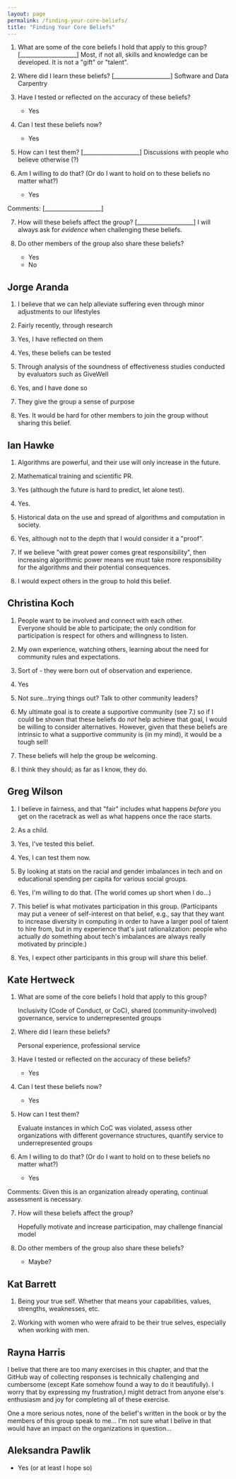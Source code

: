 ```yaml
---
layout: page
permalink: /finding-your-core-beliefs/
title: "Finding Your Core Beliefs"
---
```


1.  What are some of the core beliefs I hold that apply to this group?
    [____________________]
    Most, if not all, skills and knowledge can be developed. It is not a "gift" or "talent".

2.  Where did I learn these beliefs?
    [____________________]
    Software and Data Carpentry

3.  Have I tested or reflected on the accuracy of these beliefs?
    *   Yes
    

4.  Can I test these beliefs now?
    *   Yes
    

5.  How can I test them?
    [____________________]
    Discussions with people who believe otherwise (?)

6.  Am I willing to do that?  (Or do I want to hold on to these beliefs no matter what?)
    *   Yes
    

Comments: [____________________]

7.  How will these beliefs affect the group?
    [____________________]
    I will always ask for *evidence* when challenging these beliefs.

8.  Do other members of the group also share these beliefs?
    *   Yes
    *   No

## Jorge Aranda

1. I believe that we can help alleviate suffering even through minor adjustments to our lifestyles

2. Fairly recently, through research

3. Yes, I have reflected on them

4. Yes, these beliefs can be tested

5. Through analysis of the soundness of effectiveness studies conducted by evaluators such as GiveWell

6. Yes, and I have done so

7. They give the group a sense of purpose

8. Yes. It would be hard for other members to join the group without sharing this belief.

## Ian Hawke

1. Algorithms are powerful, and their use will only increase in the future.

2. Mathematical training and scientific PR.

3. Yes (although the future is hard to predict, let alone test).

4. Yes.

5. Historical data on the use and spread of algorithms and computation in society.

6. Yes, although not to the depth that I would consider it a "proof".

7. If we believe "with great power comes great responsibility", then increasing algorithmic power means we must take more responsibility for the algorithms and their potential consequences.

8. I would expect others in the group to hold this belief.

## Christina Koch

1. People want to be involved and connect with each other.  
	Everyone should be able to participate; the only condition for participation is 
	respect for others and willingness to listen.  
	
2. My own experience, watching others, learning about the need for community 
	rules and expectations. 
	
3. Sort of - they were born out of observation and experience.  

4. Yes

5. Not sure...trying things out? Talk to other community leaders?

6. My ultimate goal is to create a supportive community (see 7.) so if I could 
	be shown that these beliefs do *not* help achieve that goal, I would be 
	willing to consider alternatives.  However, given that these beliefs are 
	intrinsic to what a supportive community is (in my mind), it would be a tough sell!  

7. These beliefs will help the group be welcoming.  

8. I think they should; as far as I know, they do. 

## Greg Wilson

1.  I believe in fairness,
    and that "fair" includes what happens *before* you get on the racetrack
    as well as what happens once the race starts.

2.  As a child.

3.  Yes, I've tested this belief.

4.  Yes, I can test them now.

5.  By looking at stats on the racial and gender imbalances in tech
    and on educational spending per capita for various social groups.

6.  Yes, I'm willing to do that.
    (The world comes up short when I do...)

7.  This belief is what motivates participation in this group.
    (Participants may put a veneer of self-interest on that belief,
    e.g., say that they want to increase diversity in computing
    in order to have a larger pool of talent to hire from,
    but in my experience that's just rationalization:
    people who actually *do* something about tech's imbalances
    are always really motivated by principle.)

8.  Yes,
    I expect other participants in this group will share this belief.

## Kate Hertweck


1.  What are some of the core beliefs I hold that apply to this group?
    
    Inclusivity (Code of Conduct, or CoC), shared (community-involved) governance, service to underrepresented groups

2.  Where did I learn these beliefs?
    
    Personal experience, professional service

3.  Have I tested or reflected on the accuracy of these beliefs?
    *   Yes

4.  Can I test these beliefs now?
    *   Yes

5.  How can I test them?
    
    Evaluate instances in which CoC was violated, assess other organizations with different governance structures, quantify service to underrepresented groups

6.  Am I willing to do that?  (Or do I want to hold on to these beliefs no matter what?)
    *   Yes

Comments: Given this is an organization already operating, continual assessment is necessary.

7.  How will these beliefs affect the group?
    
    Hopefully motivate and increase participation, may challenge financial model

8.  Do other members of the group also share these beliefs?
    *   Maybe?

## Kat Barrett

1. Being your true self. Whether that means your capabilities, values, strengths, weaknesses, etc.

2. Working with women who were afraid to be their true selves, especially when working with men. 

## Rayna Harris

I belive that there are too many exercises in this chapter, and that
the GitHub way of collecting responses is technically challenging and
cumbersome (except Kate somehow found a way to do it beautifully). I
worry that by expressing my frustration,I might detract from anyone
else's enthusiasm and joy for completing all of these exercise.

One a more serious notes, none of the belief's written in the book or
by the members of this group speak to me... I'm not sure what I belive
in that would have an impact on the organizations in question...

## Aleksandra Pawlik

*   Yes (or at least I hope so)
